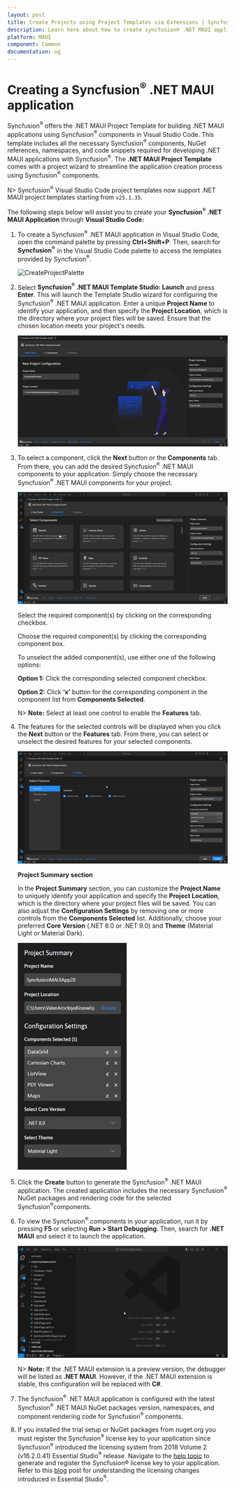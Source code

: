 ```yaml
---
layout: post
title: Create Projects using Project Templates via Extensions | Syncfusion®
description: Learn here about how to create syncfusion® .NET MAUI application using Syncfusion® .NET MAUI Extension for Visual Studio Code.
platform: MAUI
component: Common
documentation: ug
---
```


# Creating a Syncfusion<sup>®</sup> .NET MAUI application

Syncfusion<sup>®</sup> offers the .NET MAUI Project Template for building .NET MAUI applications using Syncfusion<sup>®</sup> components in Visual Studio Code. This template includes all the necessary Syncfusion<sup>®</sup> components, NuGet references, namespaces, and code snippets required for developing .NET MAUI applications with Syncfusion<sup>®</sup>. The **.NET MAUI Project Template** comes with a project wizard to streamline the application creation process using Syncfusion<sup>®</sup> components.

N> Syncfusion<sup>®</sup> Visual Studio Code project templates now support .NET MAUI project templates starting from `v25.1.35`.

The following steps below will assist you to create your **Syncfusion<sup>®</sup> .NET MAUI Application** through **Visual Studio Code:**

1.	To create a Syncfusion<sup>®</sup> .NET MAUI application in Visual Studio Code, open the command palette by pressing **Ctrl+Shift+P**. Then, search for **Syncfusion<sup>®</sup>** in the Visual Studio Code palette to access the templates provided by Syncfusion<sup>®</sup>.

    ![CreateProjectPalette](images/CreateProjectPalette.png)

2.	Select **Syncfusion<sup>®</sup> .NET MAUI Template Studio: Launch** and press **Enter**. This will launch the Template Studio wizard for configuring the Syncfusion<sup>®</sup> .NET MAUI application. Enter a unique **Project Name** to identify your application, and then specify the **Project Location**, which is the directory where your project files will be saved. Ensure that the chosen location meets your project's needs.

    ![CreateProject](images/TemplateStudioWizard.png)

3.	To select a component, click the **Next** button or the **Components** tab. From there, you can add the desired Syncfusion<sup>®</sup> .NET MAUI components to your application. Simply choose the necessary Syncfusion<sup>®</sup> .NET MAUI components for your project.

    ![SelectComponents](images/MAUIControlSelection.gif)

    Select the required component(s) by clicking on the corresponding checkbox.

    Choose the required component(s) by clicking the corresponding component box.

    To unselect the added component(s), use either one of the following options:

    **Option 1:** Click the corresponding selected component checkbox.

    **Option 2:** Click **‘x’** button for the corresponding component in the component list from **Components Selected**.

    N> **Note:** Select at least one control to enable the **Features** tab.

4. The features for the selected controls will be displayed when you click the **Next** button or the **Features** tab. From there, you can select or unselect the desired features for your selected components.

    ![SelectFeatures](images/MAUIControlFeatureSelection.gif)

    **Project Summary section**

    In the **Project Summary** section, you can customize the **Project Name** to uniquely identify your application and specify the **Project Location**, which is the directory where your project files will be saved. You can also adjust the **Configuration Settings** by removing one or more controls from the **Components Selected** list. Additionally, choose your preferred **Core Version** (.NET 8.0 or .NET 9.0) and **Theme** (Material Light or Material Dark).

    ![ProjectSummary](images/MAUIProjectSummary.png)

5.	Click the **Create** button to generate the Syncfusion<sup>®</sup> .NET MAUI application. The created application includes the necessary Syncfusion<sup>®</sup> NuGet packages and rendering code for the selected Syncfusion<sup>®</sup>components.

6.  To view the Syncfusion<sup>®</sup> components in your application, run it by pressing **F5** or selecting **Run > Start Debugging**. Then, search for **.NET MAUI** and select it to launch the application.

    ![Debug](images/Debug.gif)

    N> **Note:** If the .NET MAUI extension is a preview version, the debugger will be listed as **.NET MAUI**. However, if the .NET MAUI extension is stable, this configuration will be replaced with **C#**.

7.	The Syncfusion<sup>®</sup> .NET MAUI application is configured with the latest Syncfusion<sup>®</sup> .NET MAUI NuGet packages version, namespaces, and component rendering code for Syncfusion<sup>®</sup> components.

8.	If you installed the trial setup or NuGet packages from nuget.org you must register the Syncfusion<sup>®</sup> license key to your application since Syncfusion<sup>®</sup> introduced the licensing system from 2018 Volume 2 (v16.2.0.41) Essential Studio<sup>®</sup> release. Navigate to the [help topic](https://help.syncfusion.com/common/essential-studio/licensing/overview#how-to-generate-syncfusion-license-key) to generate and register the Syncfusion® license key to your application. Refer to this [blog](https://www.syncfusion.com/blogs/post/whats-new-in-2018-volume-2.aspx?_ga=2.11237684.1233358434.1587355730-230058891.1567654773) post for understanding the licensing changes introduced in Essential Studio<sup>®</sup>.

